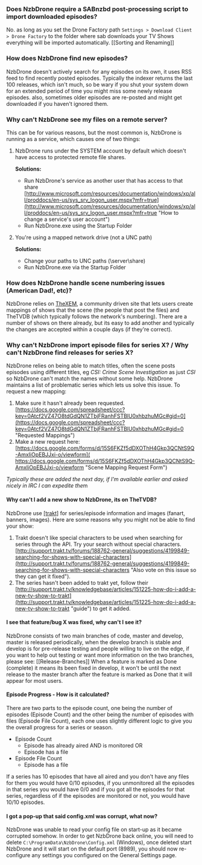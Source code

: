 ### Does NzbDrone require a SABnzbd post-processing script to import downloaded episodes?  ###
No. as long as you set the Drone Factory path `Settings > Download Client > Drone Factory` to the folder where sab downloads your TV Shows everything will be imported automatically. [[Sorting and Renaming]]

### How does NzbDrone find new episodes?  ###
NzbDrone doesn't actively search for any episodes on its own, it uses RSS feed to find recently posted episodes. Typically the indexer returns the last 100 releases, which isn't much, so be wary if you shut your system down for an extended period of time you might miss some newly release episodes. also, sometimes older episodes are re-posted and might get downloaded if you haven't ignored them.

### Why can't NzbDrone see my files on a remote server?  ###
This can be for various reasons, but the most common is, NzbDrone is running as a service, which causes one of two things:

1.  NzbDrone runs under the SYSTEM account by default which doesn't have access to protected remote file shares.
	
	**Solutions:**
	- Run NzbDrone's service as another user that has access to that share [http://www.microsoft.com/resources/documentation/windows/xp/all/proddocs/en-us/sys_srv_logon_user.mspx?mfr=true](http://www.microsoft.com/resources/documentation/windows/xp/all/proddocs/en-us/sys_srv_logon_user.mspx?mfr=true "How to change a service's user account")
	- Run NzbDrone.exe using the Startup Folder
	


2. You're using a mapped network drive (not a UNC path)
	
	**Solutions:**
	- Change your paths to UNC paths (\\server\share)
	- Run NzbDrone.exe via the Startup Folder 


### How does NzbDrone handle scene numbering issues (American Dad!, etc)? ###
NzbDrone relies on [TheXEM](TheXEM "http://thexem.de/"), a community driven site that lets users create mappings of shows that the scene (the people that post the files) and TheTVDB (which typically follows the network's numbering). There are a number of shows on there already, but its easy to add another and typically the changes are accepted within a couple days (if they're correct).

### Why can't NzbDrone import episode files for series X? / Why can't NzbDrone find releases for series X? ###
NzbDrone relies on being able to match titles, often the scene posts episodes using different titles, eg *CSI: Crime Scene Investigation* as just *CSI* so NzbDrone can't match the names without some help. NzbDrone maintains a list of problematic series which lets us solve this issue. To request a new mapping:

1. Make sure it hasn't already been requested. [https://docs.google.com/spreadsheet/ccc?key=0Atcf2VZ47O8tdGdQN1ZTbjFRanhFSTBlU0xhbzhuMGc#gid=0](https://docs.google.com/spreadsheet/ccc?key=0Atcf2VZ47O8tdGdQN1ZTbjFRanhFSTBlU0xhbzhuMGc#gid=0 "Requested Mappings") 
2. Make a new request here: [https://docs.google.com/forms/d/15S6FKZf5dDXOThH4Gkp3QCNtS9Q-AmxIiOpEBJJxi-o/viewform]( https://docs.google.com/forms/d/15S6FKZf5dDXOThH4Gkp3QCNtS9Q-AmxIiOpEBJJxi-o/viewform "Scene Mapping Request Form")

*Typically these are added the next day, if I'm available earlier and asked nicely in IRC I can expedite the*m

#### Why can't I add a new show to NzbDrone, its on TheTVDB? ####
NzbDrone use [[trakt]](http://trakt.tv/) for series/episode information and images (fanart, banners, images). Here are some reasons why you might not be able to find your show:

1. Trakt doesn't like special characters to be used when searching for series through the API. Try your search without special characters. [http://support.trakt.tv/forums/188762-general/suggestions/4199849-searching-for-shows-with-special-characters](http://support.trakt.tv/forums/188762-general/suggestions/4199849-searching-for-shows-with-special-characters "Also vote on this issue so they can get it fixed").
2. The series hasn't been added to trakt yet, follow their [http://support.trakt.tv/knowledgebase/articles/151225-how-do-i-add-a-new-tv-show-to-trakt](http://support.trakt.tv/knowledgebase/articles/151225-how-do-i-add-a-new-tv-show-to-trakt "guide") to get it added. 

#### I see that feature/bug X was fixed, why can't I see it?  ####
NzbDrone consists of two main branches of code, master and develop, master is released periodically, when the develop branch is stable and develop is for pre-release testing and people willing to live on the edge, if you want to help out testing or want more information on the two branches, please see: [[Release-Branches]]
When a feature is marked as Done (complete) it means its been fixed in develop, it won't be until the next release to the master branch after the feature is marked as Done that it will appear for most users.

#### Episode Progress - How is it calculated?  ####
There are two parts to the episode count, one being the number of episodes (Episode Count) and the other being the number of episodes with files (Episode File Count), each one uses slightly different logic to give you the overall progress for a series or season.

- Episode Count
	- Episode has already aired AND is monitored OR
	- Episode has a file
- Episode File Count
	- Episode has a file

If a series has 10 episodes that have all aired and you don't have any files for them you would have 0/10 episodes, if you unmonitored all the episodes in that series you would have 0/0 and if you got all the episodes for that series, regardless of if the episodes are monitored or not, you would have 10/10 episodes.

#### I got a pop-up that said config.xml was corrupt, what now?  ####
NzbDrone was unable to read your config file on start-up as it became corrupted somehow. In order to get NzbDrone back online, you will need to delete `C:\ProgramData\NzbDrone\Config.xml` (Windows), once deleted start NzbDrone and it will start on the default port (8989), you should now re-configure any settings you configured on the General Settings page.